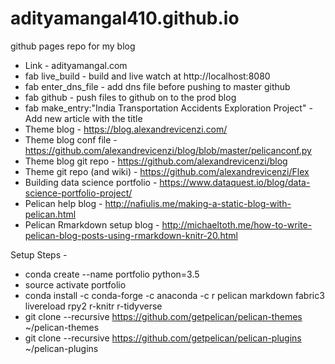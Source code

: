 # adityamangal410.github.io
github pages repo for my blog

- Link - adityamangal.com
- fab live_build - build and live watch at http://localhost:8080 
- fab enter_dns_file - add dns file before pushing to master github
- fab github - push files to github on to the prod blog
- fab make_entry:"India Transportation Accidents Exploration Project" - Add new article with the title
- Theme blog - https://blog.alexandrevicenzi.com/ 
- Theme blog conf file - https://github.com/alexandrevicenzi/blog/blob/master/pelicanconf.py 
- Theme blog git repo - https://github.com/alexandrevicenzi/blog 
- Theme git repo (and wiki) - https://github.com/alexandrevicenzi/Flex 
- Building data science portfolio - https://www.dataquest.io/blog/data-science-portfolio-project/ 
- Pelican help blog - http://nafiulis.me/making-a-static-blog-with-pelican.html
- Pelican Rmarkdown setup blog - http://michaeltoth.me/how-to-write-pelican-blog-posts-using-rmarkdown-knitr-20.html


Setup Steps - 
- conda create --name portfolio python=3.5
- source activate portfolio
- conda install -c conda-forge -c anaconda -c r pelican markdown fabric3 livereload rpy2 r-knitr r-tidyverse
- git clone --recursive https://github.com/getpelican/pelican-themes ~/pelican-themes
- git clone --recursive https://github.com/getpelican/pelican-plugins ~/pelican-plugins
